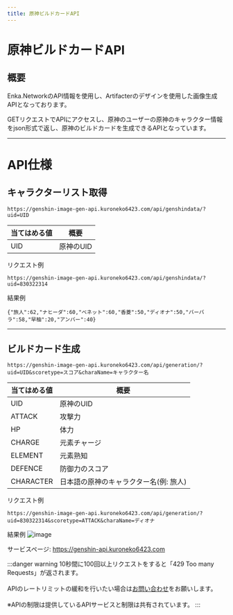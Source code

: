 ```yaml
---
title: 原神ビルドカードAPI
---
```


# 原神ビルドカードAPI
## 概要
Enka.NetworkのAPI情報を使用し、Artifacterのデザインを使用した画像生成APIとなっております。

GETリクエストでAPIにアクセスし、原神のユーザーの原神のキャラクター情報をjson形式で返し、原神のビルドカードを生成できるAPIとなっています。

---

# API仕様
## キャラクターリスト取得
```
https://genshin-image-gen-api.kuroneko6423.com/api/genshindata/?uid=UID
```
当てはめる値 | 概要 |
-- | -- |
UID | 原神のUID | 

リクエスト例
```
https://genshin-image-gen-api.kuroneko6423.com/api/genshindata/?uid=830322314
```
結果例
```
{"旅人":62,"ナヒーダ":60,"ベネット":60,"香菱":50,"ディオナ":50,"バーバラ":58,"早柚":20,"アンバー":40}
```

---

## ビルドカード生成
```
https://genshin-image-gen-api.kuroneko6423.com/api/generation/?uid=UID&scoretype=スコア&charaName=キャラクター名
```
当てはめる値 | 概要 |
-- | -- |
UID | 原神のUID | 
ATTACK | 攻撃力
HP | 体力
CHARGE | 元素チャージ
ELEMENT | 元素熟知
DEFENCE | 防御力のスコア
CHARACTER | 日本語の原神のキャラクター名(例: 旅人)

リクエスト例
```
https://genshin-image-gen-api.kuroneko6423.com/api/generation/?uid=830322314&scoretype=ATTACK&charaName=ディオナ
```
結果例
![image](/img/genshin-api/image-gen-api.png)

サービスページ: https://genshin-api.kuroneko6423.com


:::danger warning
10秒間に100回以上リクエストをすると「429 Too many Requests」が返されます。
<br></br>APIのレートリミットの緩和を行いたい場合は[お問い合わせ](https://discord.kuroneko6423.com)をお願いします。
<br></br>※APIの制限は提供しているAPIサービスと制限は共有されています。
:::
